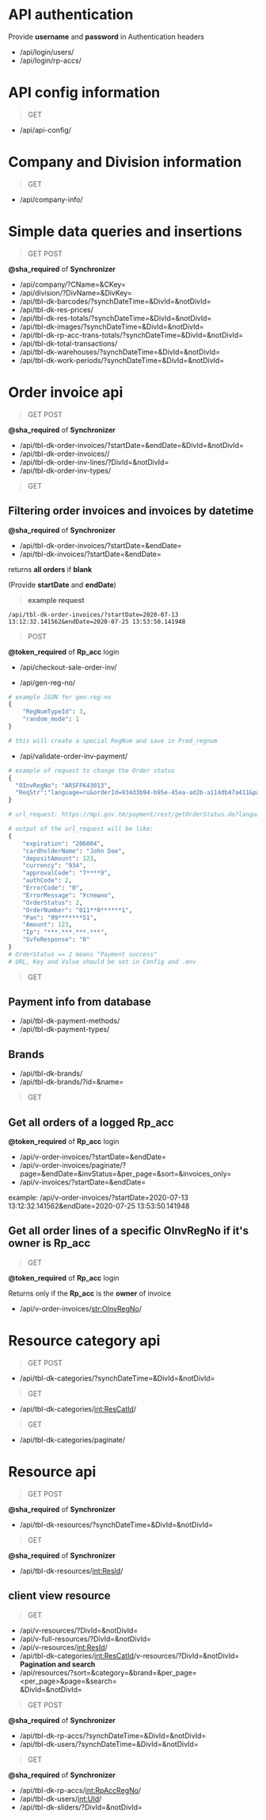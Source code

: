 
# API authentication
Provide **username** and **password** in Authentication headers
+ /api/login/users/
+ /api/login/rp-accs/

# API config information
> GET

+ /api/api-config/

# Company and Division information
> GET

+ /api/company-info/

# Simple data queries and insertions
> GET POST

**@sha_required** of **Synchronizer**
+ /api/company/?CName=<CName>&CKey=<CKey>
+ /api/division/?DivName=<DivName>&DivKey=<DivKey>
+ /api/tbl-dk-barcodes/?synchDateTime=<datetime>&DivId=<id>&notDivId=<id>
+ /api/tbl-dk-res-prices/
+ /api/tbl-dk-res-totals/?synchDateTime=<datetime>&DivId=<id>&notDivId=<id>
+ /api/tbl-dk-images/?synchDateTime=<datetime>&DivId=<id>&notDivId=<id>
+ /api/tbl-dk-rp-acc-trans-totals/?synchDateTime=<datetime>&DivId=<id>&notDivId=<id>
+ /api/tbl-dk-total-transactions/
+ /api/tbl-dk-warehouses/?synchDateTime=<datetime>&DivId=<id>&notDivId=<id>
+ /api/tbl-dk-work-periods/?synchDateTime=<datetime>&DivId=<id>&notDivId=<id>


# Order invoice api
> GET POST

**@sha_required** of **Synchronizer**
+ /api/tbl-dk-order-invoices/?startDate=<datetime>&endDate=<datetime>&DivId=<id>&notDivId=<id>
+ /api/tbl-dk-order-invoices/<OInvRegNo>/
+ /api/tbl-dk-order-inv-lines/?DivId=<id>&notDivId=<id>
+ /api/tbl-dk-order-inv-types/

> GET 

## Filtering order invoices and invoices by datetime

**@sha_required** of **Synchronizer**

+ /api/tbl-dk-order-invoices/?startDate=<datetime>&endDate=<datetime>
+ /api/tbl-dk-invoices/?startDate=<datetime>&endDate=<datetime>

returns **all orders** if **blank**

(Provide **startDate** and **endDate**)
> **example request**
```url
/api/tbl-dk-order-invoices/?startDate=2020-07-13 13:12:32.141562&endDate=2020-07-25 13:53:50.141948
```
> POST 

**@token_required** of **Rp_acc** login
+ /api/checkout-sale-order-inv/

+ /api/gen-reg-no/
```python
# example JSON for gen-reg-no
{
	"RegNumTypeId": 3,
	"random_mode": 1
}

# this will create a special RegNum and save in Pred_regnum
```

+ /api/validate-order-inv-payment/
```python
# example of request to change the Order status
{
  "OInvRegNo": "ARSFFK43013",
  "ReqStr":"language=ru&orderId=934d3b94-b95e-45ea-ad2b-a114db47a411&password=e235erHw4784fwf&userName=103122512345"
}

# url_request: https://mpi.gov.tm/payment/rest/getOrderStatus.do?language=ru&orderId=934d3b94-b95e-45ea-ad2b-a114db47a411&password=e235erHw4784fwf&userName=103122512345

# output of the url_request will be like:
{
	"expiration": "206004",
	"cardholderName": "John Doe",
	"depositAmount": 123,
	"currency": "934",
	"approvalCode": "7****9",
	"authCode": 2,
	"ErrorCode": "0",
	"ErrorMessage": "Успешно",
	"OrderStatus": 2,
	"OrderNumber": "011**0******1",
	"Pan": "99*******51",
	"Amount": 123,
	"Ip": "***.***.***.***",
	"SvfeResponse": "0"
}
# OrderStatus == 2 means "Payment success"
# URL, Key and Value should be set in Config and .env
```


> GET

## Payment info from database
+ /api/tbl-dk-payment-methods/
+ /api/tbl-dk-payment-types/

## Brands
+ /api/tbl-dk-brands/
+ /api/tbl-dk-brands/?id=<brandId>&name=<brandName>

> GET 

## Get all orders of a logged Rp_acc
**@token_required** of **Rp_acc** login
+ /api/v-order-invoices/?startDate=<datetime>&endDate=<datetime>
+ /api/v-order-invoices/paginate/?page=&endDate=&invStatus=&per_page=&sort=&invoices_only=
+ /api/v-invoices/?startDate=<datetime>&endDate=<datetime>

example:
	/api/v-order-invoices/?startDate=2020-07-13 13:12:32.141562&endDate=2020-07-25 13:53:50.141948


## Get all order lines of a specific OInvRegNo if it's owner is Rp_acc
> GET 

**@token_required** of **Rp_acc** login

Returns only if the **Rp_acc** is the **owner** of invoice
+ /api/v-order-invoices/<str:OInvRegNo>/


# Resource category api
> GET POST

+ /api/tbl-dk-categories/?synchDateTime=<datetime>&DivId=<id>&notDivId=<id>

> GET

+ /api/tbl-dk-categories/<int:ResCatId>/

> GET

+ /api/tbl-dk-categories/paginate/

# Resource api
> GET POST

**@sha_required** of **Synchronizer**
+ /api/tbl-dk-resources/?synchDateTime=<datetime>&DivId=<id>&notDivId=<id>

> GET

**@sha_required** of **Synchronizer**
+ /api/tbl-dk-resources/<int:ResId>/

## client view resource

> GET

+ /api/v-resources/?DivId=<id>&notDivId=<id>
+ /api/v-full-resources/?DivId=<id>&notDivId=<id>
+ /api/v-resources/<int:ResId>/
+ /api/tbl-dk-categories/<int:ResCatId>/v-resources/?DivId=<id>&notDivId=<id>
	**Pagination and search**
+ /api/resources/?sort=<sort>&category=<categoryId>&brand=<brandId>&per_page=<per_page>&page=<page>&search=<search>&DivId=<divId>&notDivId=<notDivId>

> GET POST

**@sha_required** of **Synchronizer**
+ /api/tbl-dk-rp-accs/?synchDateTime=<datetime>&DivId=<id>&notDivId=<id>
+ /api/tbl-dk-users/?synchDateTime=<datetime>&DivId=<id>&notDivId=<id>

> GET

**@sha_required** of **Synchronizer**
+ /api/tbl-dk-rp-accs/<int:RpAccRegNo>/
+ /api/tbl-dk-users/<int:UId>/
+ /api/tbl-dk-sliders/?DivId=<id>&notDivId=<id>